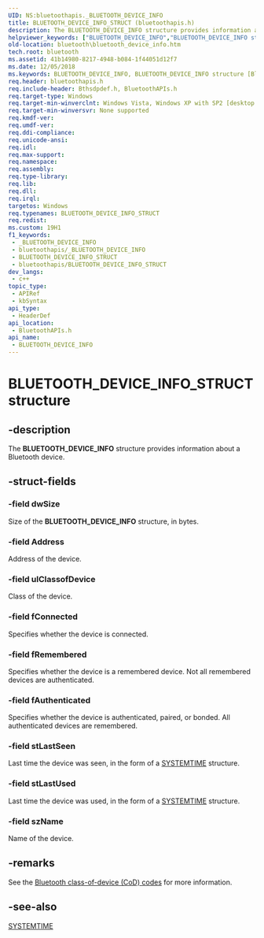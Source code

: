 ```yaml
---
UID: NS:bluetoothapis._BLUETOOTH_DEVICE_INFO
title: BLUETOOTH_DEVICE_INFO_STRUCT (bluetoothapis.h)
description: The BLUETOOTH_DEVICE_INFO structure provides information about a Bluetooth device.
helpviewer_keywords: ["BLUETOOTH_DEVICE_INFO","BLUETOOTH_DEVICE_INFO structure [Bluetooth]","BLUETOOTH_DEVICE_INFO_STRUCT","_BLUETOOTH_DEVICE_INFO","_bth_bluetooth_device_info","bluetooth.bluetooth_device_info","bluetoothapis/BLUETOOTH_DEVICE_INFO"]
old-location: bluetooth\bluetooth_device_info.htm
tech.root: bluetooth
ms.assetid: 41b14980-8217-4948-b084-1f44051d12f7
ms.date: 12/05/2018
ms.keywords: BLUETOOTH_DEVICE_INFO, BLUETOOTH_DEVICE_INFO structure [Bluetooth], BLUETOOTH_DEVICE_INFO_STRUCT, _BLUETOOTH_DEVICE_INFO, _bth_bluetooth_device_info, bluetooth.bluetooth_device_info, bluetoothapis/BLUETOOTH_DEVICE_INFO
req.header: bluetoothapis.h
req.include-header: Bthsdpdef.h, BluetoothAPIs.h
req.target-type: Windows
req.target-min-winverclnt: Windows Vista, Windows XP with SP2 [desktop apps only]
req.target-min-winversvr: None supported
req.kmdf-ver: 
req.umdf-ver: 
req.ddi-compliance: 
req.unicode-ansi: 
req.idl: 
req.max-support: 
req.namespace: 
req.assembly: 
req.type-library: 
req.lib: 
req.dll: 
req.irql: 
targetos: Windows
req.typenames: BLUETOOTH_DEVICE_INFO_STRUCT
req.redist: 
ms.custom: 19H1
f1_keywords:
 - _BLUETOOTH_DEVICE_INFO
 - bluetoothapis/_BLUETOOTH_DEVICE_INFO
 - BLUETOOTH_DEVICE_INFO_STRUCT
 - bluetoothapis/BLUETOOTH_DEVICE_INFO_STRUCT
dev_langs:
 - c++
topic_type:
 - APIRef
 - kbSyntax
api_type:
 - HeaderDef
api_location:
 - BluetoothAPIs.h
api_name:
 - BLUETOOTH_DEVICE_INFO
---
```


# BLUETOOTH_DEVICE_INFO_STRUCT structure


## -description

The 
<b>BLUETOOTH_DEVICE_INFO</b> structure provides information about a Bluetooth device.

## -struct-fields

### -field dwSize

Size of the 
<b>BLUETOOTH_DEVICE_INFO</b> structure, in bytes.

### -field Address

Address of the device.

### -field ulClassofDevice

Class of the device.

### -field fConnected

Specifies whether the device is connected.

### -field fRemembered

Specifies whether the device is a remembered device. Not all remembered devices are authenticated.

### -field fAuthenticated

Specifies whether the device is authenticated, paired, or bonded. All authenticated devices are remembered.

### -field stLastSeen

Last time the device was seen, in the form of a 
<a href="/windows/desktop/api/minwinbase/ns-minwinbase-systemtime">SYSTEMTIME</a> structure.

### -field stLastUsed

Last time the device was used, in the form of a <a href="/windows/desktop/api/minwinbase/ns-minwinbase-systemtime">SYSTEMTIME</a> structure.

### -field szName

Name of the device.

## -remarks

See the [Bluetooth class-of-device (CoD) codes](https://www.bluetooth.com/specifications/assigned-numbers/baseband/) for more information.

## -see-also

<a href="/windows/desktop/api/minwinbase/ns-minwinbase-systemtime">SYSTEMTIME</a>